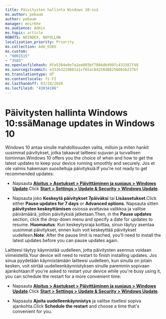 ```yaml
---
title: Päivitysten hallinta Windows 10:ssä
ms.author: pebaum
author: pebaum
manager: mnirkhe
ms.audience: Admin
ms.topic: article
ROBOTS: NOINDEX, NOFOLLOW
localization_priority: Priority
ms.collection: Adm_O365
ms.custom:
- "9001515"
- "3583"
ms.openlocfilehash: 0fe5384e0e7a1ee003bf7804db4997c433387f48
ms.sourcegitcommit: e332b3229881a1cf65ac84250d88256081b237bf
ms.translationtype: HT
ms.contentlocale: fi-FI
ms.lasthandoff: 03/28/2020
ms.locfileid: "43034186"
---
```

# <a name="manage-updates-in-windows-10"></a><span data-ttu-id="a34ae-102">Päivitysten hallinta Windows 10:ssä</span><span class="sxs-lookup"><span data-stu-id="a34ae-102">Manage updates in Windows 10</span></span>

<span data-ttu-id="a34ae-103">Windows 10 antaa sinulle mahdollisuuden valita, milloin ja miten hankit uusimmat päivitykset, jotka takaavat laitteesi sujuvan ja turvallisen toiminnan.</span><span class="sxs-lookup"><span data-stu-id="a34ae-103">Windows 10 offers you the choice of when and how to get the latest updates to keep your device running smoothly and securely.</span></span> <span data-ttu-id="a34ae-104">Jos et ole valmis hakemaan suositeltuja päivityksiä:</span><span class="sxs-lookup"><span data-stu-id="a34ae-104">If you're not ready to get recommended updates:</span></span>

- <span data-ttu-id="a34ae-105">Napsauta **[Aloitus > Asetukset > Päivittäminen ja suojaus > Windows Update](ms-settings:windowsupdate)**.</span><span class="sxs-lookup"><span data-stu-id="a34ae-105">Click **[Start > Settings > Update & Security > Windows Update](ms-settings:windowsupdate)**.</span></span>

- <span data-ttu-id="a34ae-106">Napsauta joko **Keskeytä päivitykset 7päiväksi** tai **Lisäasetukset**.</span><span class="sxs-lookup"><span data-stu-id="a34ae-106">Click either **Pause updates for 7 days** or **Advanced options**.</span></span> <span data-ttu-id="a34ae-107">Napsauta sitten **päivitysten keskeyttämisen** osiossa avattavaa valikkoa ja valitse päivämäärä, jolloin päivityksiä jatketaan.</span><span class="sxs-lookup"><span data-stu-id="a34ae-107">Then, in the **Pause updates** section, click the drop-down menu and specify a date for updates to resume.</span></span> <span data-ttu-id="a34ae-108">**Huomautus**: Kun keskeytysraja koittaa, sinun täytyy asentaa uusimmat päivitykset, ennen kuin voit keskeyttää päivitykset uudelleen.</span><span class="sxs-lookup"><span data-stu-id="a34ae-108">**Note**: After the pause limit is reached, you'll need to install the latest updates before you can pause updates again.</span></span>

<span data-ttu-id="a34ae-109">Laitteesi täytyy käynnistää uudelleen, jotta päivitysten asennus voidaan viimeistellä.</span><span class="sxs-lookup"><span data-stu-id="a34ae-109">Your device will need to restart to finish installing updates.</span></span> <span data-ttu-id="a34ae-110">Jos sinua pyydetään käynnistämään laitteesi uudelleen, kun sinulla on jotain kesken, voit siirtää uudelleenkäynnistyksen sinulle paremmin sopivaan ajankohtaan:</span><span class="sxs-lookup"><span data-stu-id="a34ae-110">If you're asked to restart your device while you're busy using it, you can schedule the restart for a more convenient time:</span></span>

- <span data-ttu-id="a34ae-111">Napsauta **[Aloitus > Asetukset > Päivittäminen ja suojaus > Windows Update](ms-settings:windowsupdate)**.</span><span class="sxs-lookup"><span data-stu-id="a34ae-111">Click **[Start > Settings > Update & Security > Windows Update](ms-settings:windowsupdate)**.</span></span>

- <span data-ttu-id="a34ae-112">Napsauta **Ajoita uudelleenkäynnistys** ja valitse itsellesi sopiva ajankohta.</span><span class="sxs-lookup"><span data-stu-id="a34ae-112">Click **Schedule the restart** and choose a time that's convenient for you.</span></span>
